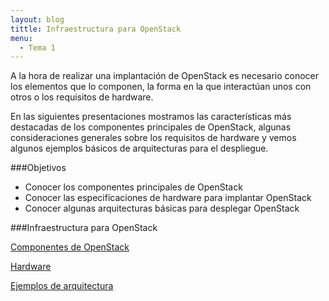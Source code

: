 ```yaml
---
layout: blog
tittle: Infraestructura para OpenStack
menu:
  - Tema 1
---
```


A la hora de realizar una implantación de OpenStack es necesario conocer los
elementos que lo componen, la forma en la que interactúan unos con otros o los
requisitos de hardware.

En las siguientes presentaciones mostramos las características más destacadas de
los componentes principales de OpenStack, algunas consideraciones generales
sobre los requisitos de hardware y vemos algunos ejemplos básicos de
arquitecturas para el despliegue.

###Objetivos

* Conocer los componentes principales de OpenStack
* Conocer las especificaciones de hardware para implantar OpenStack
* Conocer algunas arquitecturas básicas para desplegar OpenStack

###Infraestructura para OpenStack

[Componentes de OpenStack](componentes_openstack.html)

[Hardware](hardware_openstack.html)

[Ejemplos de arquitectura](arquitectura_openstack.html)